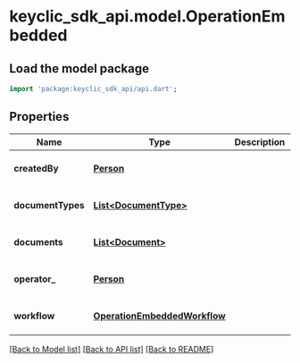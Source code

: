 # keyclic_sdk_api.model.OperationEmbedded

## Load the model package
```dart
import 'package:keyclic_sdk_api/api.dart';
```

## Properties
Name | Type | Description | Notes
------------ | ------------- | ------------- | -------------
**createdBy** | [**Person**](Person.md) |  | [optional] [default to null]
**documentTypes** | [**List&lt;DocumentType&gt;**](DocumentType.md) |  | [optional] [default to []]
**documents** | [**List&lt;Document&gt;**](Document.md) |  | [optional] [default to []]
**operator_** | [**Person**](Person.md) |  | [optional] [default to null]
**workflow** | [**OperationEmbeddedWorkflow**](OperationEmbeddedWorkflow.md) |  | [optional] [default to null]

[[Back to Model list]](../README.md#documentation-for-models) [[Back to API list]](../README.md#documentation-for-api-endpoints) [[Back to README]](../README.md)


